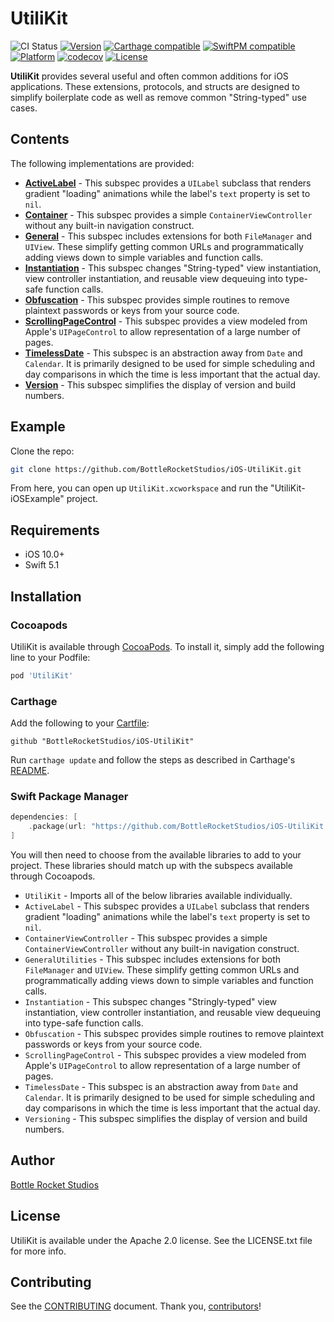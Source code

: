 # UtiliKit

![CI Status](https://github.com/BottleRocketStudios/iOS-UtiliKit/actions/workflows/main.yml/badge.svg)
[![Version](https://img.shields.io/cocoapods/v/UtiliKit.svg?style=flat)](http://cocoapods.org/pods/UtiliKit)
[![Carthage compatible](https://img.shields.io/badge/Carthage-compatible-4BC51D.svg?style=flat)](https://github.com/Carthage/Carthage)
[![SwiftPM compatible](https://img.shields.io/badge/SwiftPM-compatible-4BC51D.svg?style=flat)](https://swift.org/package-manager)
[![Platform](https://img.shields.io/cocoapods/p/UtiliKit.svg?style=flat)](http://cocoapods.org/pods/UtiliKit)
[![codecov](https://codecov.io/gh/BottleRocketStudios/iOS-UtiliKit/branch/master/graph/badge.svg)](https://codecov.io/gh/BottleRocketStudios/iOS-UtiliKit)
[![License](https://img.shields.io/cocoapods/l/UtiliKit.svg?style=flat)](http://cocoapods.org/pods/UtiliKit)

**UtiliKit** provides several useful and often common additions for iOS applications. These extensions, protocols, and structs are designed to simplify boilerplate code as well as remove common "String-typed" use cases.

## Contents

The following implementations are provided:

* [**ActiveLabel**](Documentation/READMEs/ActiveLabel.md) - This subspec provides a `UILabel` subclass that renders gradient "loading" animations while the label's `text` property is set to `nil`.
* [**Container**](Documentation/READMEs/Container.md) - This subspec provides a simple `ContainerViewController` without any built-in navigation construct.
* [**General**](Documentation/READMEs/General.md) - This subspec includes extensions for both `FileManager` and `UIView`. These simplify getting common URLs and programmatically adding views down to simple variables and function calls.
* [**Instantiation**](Documentation/READMEs/Instantiation.md) - This subspec changes "String-typed" view instantiation, view controller instantiation, and reusable view dequeuing into type-safe function calls.
* [**Obfuscation**](Documentation/READMEs/Obfuscation.md) - This subspec provides simple routines to remove plaintext passwords or keys from your source code.
* [**ScrollingPageControl**](Documentation/READMEs/ScrollingPageControl.md) - This subspec provides a view modeled from Apple's `UIPageControl` to allow representation of a large number of pages.
* [**TimelessDate**](Documentation/READMEs/TimelessDate.md) - This subspec is an abstraction away from `Date` and `Calendar`. It is primarily designed to be used for simple scheduling and day comparisons in which the time is less important that the actual day.
* [**Version**](Documentation/READMEs/Version.md) - This subspec simplifies the display of version and build numbers.

## Example

Clone the repo:

```bash
git clone https://github.com/BottleRocketStudios/iOS-UtiliKit.git
```

From here, you can open up `UtiliKit.xcworkspace` and run the "UtiliKit-iOSExample" project.

## Requirements

* iOS 10.0+
* Swift 5.1

## Installation

### Cocoapods

UtiliKit is available through [CocoaPods](http://cocoapods.org). To install it, simply add the following line to your Podfile:

```ruby
pod 'UtiliKit'
```

### Carthage

Add the following to your [Cartfile](https://github.com/Carthage/Carthage/blob/master/Documentation/Artifacts.md#cartfile):

```
github "BottleRocketStudios/iOS-UtiliKit"
```

Run `carthage update` and follow the steps as described in Carthage's [README](https://github.com/Carthage/Carthage#adding-frameworks-to-an-application).

### Swift Package Manager

```swift
dependencies: [
    .package(url: "https://github.com/BottleRocketStudios/iOS-UtiliKit.git", from: "1.8.0")
]
```

You will then need to choose from the available libraries to add to your project. These libraries should match up with the subspecs available through Cocoapods.

* `UtiliKit` - Imports all of the below libraries available individually.
* `ActiveLabel` - This subspec provides a `UILabel` subclass that renders gradient "loading" animations while the label's `text` property is set to `nil`.
* `ContainerViewController` - This subspec provides a simple `ContainerViewController` without any built-in navigation construct.
* `GeneralUtilities` - This subspec includes extensions for both `FileManager` and `UIView`. These simplify getting common URLs and programmatically adding views down to simple variables and function calls.
* `Instantiation` - This subspec changes "Stringly-typed" view instantiation, view controller instantiation, and reusable view dequeuing into type-safe function calls.
* `Obfuscation` - This subspec provides simple routines to remove plaintext passwords or keys from your source code.
* `ScrollingPageControl` - This subspec provides a view modeled from Apple's `UIPageControl` to allow representation of a large number of pages.
* `TimelessDate` - This subspec is an abstraction away from `Date` and `Calendar`. It is primarily designed to be used for simple scheduling and day comparisons in which the time is less important that the actual day.
* `Versioning` - This subspec simplifies the display of version and build numbers.

## Author

[Bottle Rocket Studios](https://www.bottlerocketstudios.com/)

## License

UtiliKit is available under the Apache 2.0 license. See the LICENSE.txt file for more info.

## Contributing

See the [CONTRIBUTING] document. Thank you, [contributors]!

[CONTRIBUTING]: CONTRIBUTING.md
[contributors]: https://github.com/BottleRocketStudios/iOS-UtiliKit/graphs/contributors
